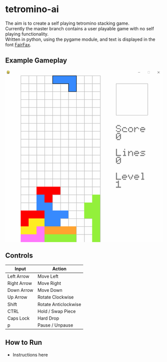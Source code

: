 # tetromino-ai
The aim is to create a self playing tetromino stacking game.<br/>
Currently the master branch contains a user playable game with no self playing functionality.<br/>
Written in python, using the pygame module, and text is displayed in the font [FairFax](https://github.com/kreativekorp/open-relay/tree/master/Fairfax).

## **Example Gameplay**
<p align="Left">
<img align="center" src="/examples/Gameplay.gif" alt="My awful gameplay" title="My awful gameplay" width="500"><br \>
</p>

## **Controls** 
| Input         | Action               |
| ------------- | -------------------- |
| Left Arrow    | Move Left            |
| Right Arrow   | Move Right           |
| Down Arrow    | Move Down            |
| Up Arrow      | Rotate Clockwise     |
| Shift         | Rotate Anticlockwise |
| CTRL          | Hold / Swap Piece    |
| Caps Lock     | Hard Drop            |
| p             | Pause / Unpause      |

 ## How to Run
  - Instructions here
